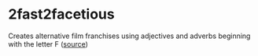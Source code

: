 # 2fast2facetious
Creates alternative film franchises using adjectives and adverbs beginning with the letter F ([source](https://cheapbotsdonequick.com/source/2fast2facetious))
